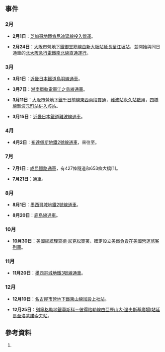 ## 事件

### 2月

  - **2月1日**：[芝加哥地鐵](https://zh.wikipedia.org/wiki/芝加哥地鐵 "wikilink")[肯尼迪延線投入營運](https://zh.wikipedia.org/wiki/芝加哥地鐵藍線 "wikilink")。

  - **2月24日**：[大阪市營地下鐵](../Page/大阪市營地下鐵.md "wikilink")[御堂筋線由](../Page/御堂筋線.md "wikilink")[新大阪站延長至](https://zh.wikipedia.org/wiki/新大阪站 "wikilink")[江坂站](https://zh.wikipedia.org/wiki/江坂站 "wikilink")，並開始與同日通車的[北大阪急行電鐵](../Page/北大阪急行電鐵.md "wikilink")[南北線直通運行](../Page/南北線_\(北大阪急行電鐵\).md "wikilink")。

### 3月

  - **3月1日**：[近畿日本鐵道](../Page/近畿日本鐵道.md "wikilink")[鳥羽線通車](../Page/鳥羽線.md "wikilink")。

  - **3月7日**：[湘南單軌電車](../Page/湘南單軌電車.md "wikilink")[江之島線通車](https://zh.wikipedia.org/wiki/江之島線_\(湘南單軌電車\) "wikilink")。

  - **3月11日**：[大阪市營地下鐵](../Page/大阪市營地下鐵.md "wikilink")[千日前線東西兩段貫通](../Page/千日前線.md "wikilink")，[難波站永久站啟用](../Page/難波站_\(大阪市高速電氣軌道\).md "wikilink")，[四橋線難波元町站併入該站](../Page/四橋線.md "wikilink")。

  - **3月15日**：[近畿日本鐵道](../Page/近畿日本鐵道.md "wikilink")[難波線通車](../Page/難波線_\(近畿日本鐵道\).md "wikilink")。

### 4月

  - **4月2日**：[布達佩斯地鐵](https://zh.wikipedia.org/wiki/布達佩斯地鐵 "wikilink")[2號線通車](https://zh.wikipedia.org/wiki/布達佩斯地鐵2號線 "wikilink")，來往至。

### 7月

  - **7月1日**：[成昆鐵路通車](https://zh.wikipedia.org/wiki/成昆鐵路 "wikilink")，有427條隧道和653條大橋\[1\]。

  - **7月21日**：通車。

### 8月

  - **8月1日**：[墨西哥城地鐵](https://zh.wikipedia.org/wiki/墨西哥城地鐵 "wikilink")[2號線通車](../Page/墨西哥城地鐵2號線.md "wikilink")。

  - **8月20日**：[鹿島線通車](../Page/鹿島線.md "wikilink")。

### 10月

  - **10月30日**：[美國總統](https://zh.wikipedia.org/wiki/美國總統 "wikilink")[理查德·尼克松簽署](../Page/理查德·尼克松.md "wikilink")，確定設立[美鐵負責在美國營運](../Page/美鐵.md "wikilink")[旅客列車](https://zh.wikipedia.org/wiki/旅客列車 "wikilink")。

### 11月

  - **11月20日**：[墨西哥城地鐵](https://zh.wikipedia.org/wiki/墨西哥城地鐵 "wikilink")[3號線通車](../Page/墨西哥城地鐵3號線.md "wikilink")。

### 12月

  - **12月10日**：[名古屋市營地下鐵](../Page/名古屋市營地下鐵.md "wikilink")[東山線加設](../Page/東山線.md "wikilink")[上社站](https://zh.wikipedia.org/wiki/上社站 "wikilink")。

  - **12月25日**：[列寧格勒地鐵](https://zh.wikipedia.org/wiki/聖彼得堡地鐵 "wikilink")[莫斯科－彼得格勒線由](https://zh.wikipedia.org/wiki/莫斯科－彼得格勒線 "wikilink")[亞歷山大·涅夫斯基廣場I站延長至](../Page/亞歷山大·涅夫斯基廣場I站.md "wikilink")[洛蒙諾索夫站](https://zh.wikipedia.org/wiki/洛蒙諾索夫站 "wikilink")。

## 參考資料

1.